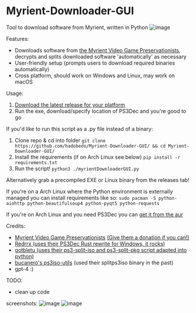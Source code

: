 # Myrient-Downloader-GUI
Tool to download software from Myrient, written in Python
![image](https://github.com/hadobedo/Myrient-Downloader-GUI/assets/34556645/5d499a6b-b53e-4a09-bafe-785e01261973)

Features:
- Downloads software from [the Myrient Video Game Preservationists](https://myrient.erista.me), decrypts and splits downloaded software 'automatically' as necessary
- User-friendly setup (prompts users to download required binaries automatically)
- Cross platform, should work on Windows and Linux, may work on macOS

Usage:
1. [Download the latest release for your platform](https://github.com/hadobedo/myrientgrabber-ps3/releases/latest)
2. Run the exe, download/specify location of PS3Dec and you're good to go

If you'd like to run this script as a .py file instead of a binary:
1. Clone repo & cd into folder `git clone https://github.com/hadobedo/Myrient-Downloader-GUI/ && cd Myrient-Downloader-GUI/`
2. Install the requirements (if on Arch Linux see below) `pip install -r requirements.txt`
3. Run the script! `python3 ./myrientDownloaderGUI.py`

Alternatively grab a precompiled EXE or Linux binary from the releases tab!

If you're on a Arch Linux where the Python environment is externally managed you can install requirements like so:
`sudo pacman -S python-aiohttp python-beautifulsoup4 python-pyqt5 python-requests`

If you're on Arch Linux and you need PS3Dec you can [get it from the aur](https://aur.archlinux.org/packages/ps3dec-git)

Credits:
- [Myrient Video Game Preservationists](https://myrient.erista.me) [(Give them a donation if you can!)](https://myrient.erista.me/donate/])
- [Redrrx (uses their PS3Dec Rust rewrite for Windows, it rocks)](https://github.com/Redrrx/ps3dec)
- [gotbletu (uses their ps3-split-iso and ps3-split-pkg script adapted into python)](https://github.com/gotbletu/shownotes/blob/master/ps3_split_merge_games.md)
- [bucanero's ps3iso-utils](https://github.com/bucanero/ps3iso-utils) (used their splitps3iso binary in the past)
- gpt-4 :)

TODO:
- clean up code

screenshots:
![image](https://github.com/hadobedo/Myrient-Downloader-GUI/assets/34556645/4447999e-d90f-409b-aab5-e68416e54637)
![image](https://github.com/hadobedo/Myrient-Downloader-GUI/assets/34556645/3d2af247-1eeb-4821-993f-715c21e14084)
